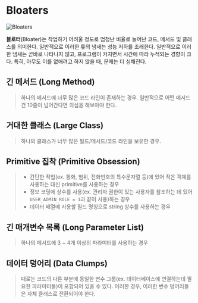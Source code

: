 # Bloaters

![Bloaters](https://refactoring.guru/images/refactoring/content/catalog/bloaters-2x.png)

**블로터**(Bloater)는 작업하기 어려울 정도로 엄청난 비율로 늘어난 코드, 메서드 및 클래스를 의미한다. 일반적으로 이러한 류의 냄새는 성능 저하를 초래한다. 일반적으로 이러한 냄새는 곧바로 나타나지 않고, 프로그램이 커지면서 시간에 따라 누적되는 경향이 크다. 특히, 아무도 이를 없애려고 하지 않을 때, 문제는 더 심해진다.

## 긴 메서드 (Long Method)

> 하나의 메서드에 너무 많은 코드 라인이 존재하는 경우. 일반적으로 어떤 메서드건 10줄이 넘어간다면 의심을 해보아야 한다.

## 거대한 클래스 (Large Class)

> 하나의 클래스가 너무 많은 필드/메서드/코드 라인을 보유한 경우.

## Primitive 집착 (Primitive Obsession)

> - 간단한 작업(ex. 통화, 범위, 전화번호의 특수문자열 등)에 있어 작은 객체를 사용하는 대신 primitive를 사용하는 경우
> - 정보 코딩에 상수를 사용(ex. 관리자 권한이 있는 사용자를 참조하는 데 있어 `USER_ADMIN_ROLE = 1`과 같이 사용)하는 경우
> - 데이터 배열에 사용할 필드 명칭으로 string 상수를 사용하는 경우

## 긴 매개변수 목록 (Long Parameter List)

> 하나의 메서드에 3 ~ 4개 이상의 파라미터를 사용하는 경우

## 데이터 덩어리 (Data Clumps)

> 때로는 코드의 다른 부분에 동일한 변수 그룹(ex. 데이터베이스에 연결하는데 필요한 파라미터들)이 포함되어 있을 수 있다. 이러한 경우, 이러한 변수 덩어리들은 자체 클래스로 전환되어야 한다.
